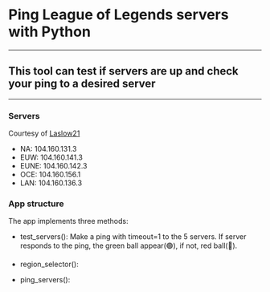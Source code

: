 # Ping League of Legends servers with Python

---

## This tool can test if servers are up and check your ping to a desired server

---

### Servers

Courtesy of [Laslow21](https://www.reddit.com/r/leagueoflegends/comments/4efy17/comment/d20167p/)

- NA: 104.160.131.3
- EUW: 104.160.141.3
- EUNE: 104.160.142.3
- OCE: 104.160.156.1
- LAN: 104.160.136.3

### App structure

The app implements three methods:

- test_servers(): Make a ping with timeout=1 to the 5 servers. If server responds to the ping, the green ball appear(🟢), if not, red ball(🔴).

- region_selector():

- ping_servers():